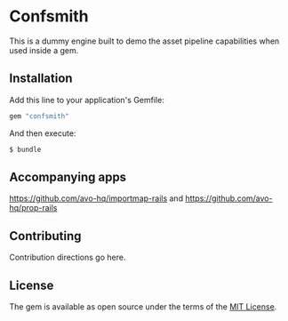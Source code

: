 # Confsmith

This is a dummy engine built to demo the asset pipeline capabilities when used inside a gem.

## Installation
Add this line to your application's Gemfile:

```ruby
gem "confsmith"
```

And then execute:
```bash
$ bundle
```

## Accompanying apps

https://github.com/avo-hq/importmap-rails and https://github.com/avo-hq/prop-rails

## Contributing
Contribution directions go here.

## License
The gem is available as open source under the terms of the [MIT License](https://opensource.org/licenses/MIT).
